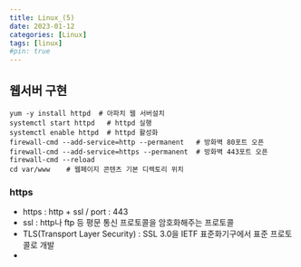 ```yaml
---
title: Linux_(5)
date: 2023-01-12
categories: [Linux]
tags: [linux]
#pin: true
---
```


## 웹서버 구현

```linux
yum -y install httpd  # 아파치 웹 서버설치
systemctl start httpd   # httpd 실행
systemctl enable httpd  # httpd 활성화
firewall-cmd --add-service=http --permanent   # 방화벽 80포트 오픈 
firewall-cmd --add-service=https --permanent  # 방화벽 443포트 오픈
firewall-cmd --reload
cd var/www    # 웹페이지 콘텐츠 기본 디렉토리 위치
```

### https 
- https : http + ssl / port : 443
- ssl : http나 ftp 등 평문 통신 프로토콜을 암호화해주는 프로토콜
- TLS(Transport Layer Security) : SSL 3.0을 IETF 표준화기구에서 표준 프로토콜로 개발
- 